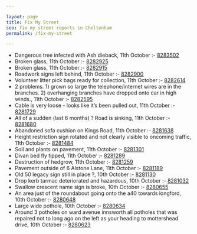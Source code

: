 ```yaml
---

layout: page
title: Fix My Street
seo: fix my street reports in Cheltenham
permalink: /fix-my-street

---
```


<!-- fix_marker starts -->

- Dangerous tree infected with Ash dieback, 11th October :- [8283502](https://www.fixmystreet.com/report/8283502)
- Broken glass, 11th October :- [8282925](https://www.fixmystreet.com/report/8282925)
- Broken glass, 11th October :- [8282915](https://www.fixmystreet.com/report/8282915)
- Roadwork signs left behind, 11th October :- [8282900](https://www.fixmystreet.com/report/8282900)
- Volunteer litter pick bags ready for collection, 11th October :- [8282614](https://www.fixmystreet.com/report/8282614)
- 2 problems. 1) grown so large the telephone/internet wires are in the branches. 2) overhanging branches have dropped onto car in high winds., 11th October :- [8282595](https://www.fixmystreet.com/report/8282595)
- Cable is very loose - looks like it’s been pulled out, 11th October :- [8281729](https://www.fixmystreet.com/report/8281729)
- All of a sudden (last 6 months) ? Road is sinking, 11th October :- [8281680](https://www.fixmystreet.com/report/8281680)
- Abandoned sofa cushion on Kings Road, 11th October :- [8281638](https://www.fixmystreet.com/report/8281638)
- Height restriction sign rotated and not clearly visible to oncoming traffic, 11th October :- [8281484](https://www.fixmystreet.com/report/8281484)
- Soil and plants on pavement, 11th October :- [8281301](https://www.fixmystreet.com/report/8281301)
- Divan bed fly tipped, 11th October :- [8281289](https://www.fixmystreet.com/report/8281289)
- Destruction of hedgrow, 11th October :- [8281259](https://www.fixmystreet.com/report/8281259)
- Pavement outside of 6 Alstone Lane, 11th October :- [8281189](https://www.fixmystreet.com/report/8281189)
- Old 50 legacy sign still in place ?, 10th October :- [8281130](https://www.fixmystreet.com/report/8281130)
- Drop kerb tarmac deteriorated and hazardous, 10th October :- [8281032](https://www.fixmystreet.com/report/8281032)
- Swallow crescent name sign is broke, 10th October :- [8280655](https://www.fixmystreet.com/report/8280655)
- An area just of the roundabout going onto the a40 towards longford, 10th October :- [8280648](https://www.fixmystreet.com/report/8280648)
- Large wide pothole, 10th October :- [8280634](https://www.fixmystreet.com/report/8280634)
- Around 3 potholes on ward avenue innsworth all potholes that was repaired not to long ago on the left as your heading to mottershead drive, 10th October :- [8280623](https://www.fixmystreet.com/report/8280623)

<!-- fix_marker ends -->